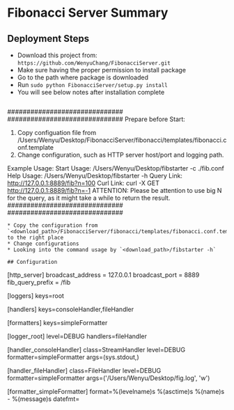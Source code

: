 # Fibonacci Server Summary

## Deployment Steps
* Download this project from: `https://github.com/WenyuChang/FibonacciServer.git`
* Make sure having the proper permission to install package
* Go to the path where package is downloaded
* Run `sudo python FibonacciServer/setup.py install`
* You will see below notes after installation complete
   ```
##############################
##############################
Prepare before Start:
1. Copy configuation file from /Users/Wenyu/Desktop/FibonacciServer/fibonacci/templates/fibonacci.conf.template
2. Change configuration, such as HTTP server host/port and logging path.

Example Usage:
Start Usage: /Users/Wenyu/Desktop/fibstarter -c ./fib.conf
Help Usage: /Users/Wenyu/Desktop/fibstarter -h
Query Link: http://127.0.0.1:8889/fib?n=100
Curl Link: curl -X GET http://127.0.0.1:8889/fib?n=-1
ATTENTION: Please be attention to use big N for the query, as it might take a while to return the result.
##############################
##############################
   ```
* Copy the configuration from `<download_path>/FibonacciServer/fibonacci/templates/fibonacci.conf.template` to the right place
* Change configurations
* Looking into the command usage by `<download_path>/fibstarter -h`

## Configuration
```
[http_server]
broadcast_address = 127.0.0.1
broadcast_port = 8889
fib_query_prefix = /fib

[loggers]
keys=root

[handlers]
keys=consoleHandler,fileHandler

[formatters]
keys=simpleFormatter

[logger_root]
level=DEBUG
handlers=fileHandler

[handler_consoleHandler]
class=StreamHandler
level=DEBUG
formatter=simpleFormatter
args=(sys.stdout,)

[handler_fileHandler]
class=FileHandler
level=DEBUG
formatter=simpleFormatter
args=('/Users/Wenyu/Desktop/fig.log', 'w')

[formatter_simpleFormatter]
format=%(levelname)s %(asctime)s   %(name)s - %(message)s
datefmt=
```
